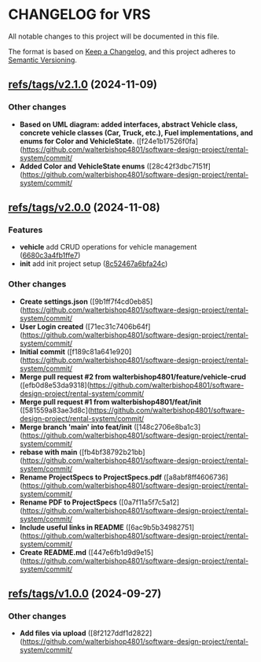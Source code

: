 # CHANGELOG for VRS

All notable changes to this project will be documented in this file.

The format is based on [Keep a Changelog](https://keepachangelog.com/en/1.0.0/),
and this project adheres to [Semantic Versioning](https://semver.org/spec/v2.0.0.html).

## [refs/tags/v2.1.0](https://github.com/walterbishop4801/software-design-project/rental-system/refs/tags/v2.1.0) (2024-11-09)





### Other changes

- **Based on UML diagram: added interfaces, abstract Vehicle class, concrete vehicle classes (Car, Truck, etc.), Fuel implementations, and enums for Color and VehicleState.**  ([f24e1b17526f0fa](https://github.com/walterbishop4801/software-design-project/rental-system/commit/
- **Added Color and VehicleState enums**  ([28c42f3dbc7151f](https://github.com/walterbishop4801/software-design-project/rental-system/commit/

## [refs/tags/v2.0.0](https://github.com/walterbishop4801/software-design-project/rental-system/refs/tags/v2.0.0) (2024-11-08)


### Features

-  **vehicle**  add CRUD operations for vehicle management ([6680c3a4fb1ffe7](https://github.com/walterbishop4801/software-design-project/rental-system/commit/6680c3a4fb1ffe7409a20b27ea9d2256a427fb0c))
-  **init**  add init project setup ([8c52467a6bfa24c](https://github.com/walterbishop4801/software-design-project/rental-system/commit/8c52467a6bfa24c4b4034581c2042e07a5e2b98b))



### Other changes

- **Create settings.json**  ([9b1ff7f4cd0eb85](https://github.com/walterbishop4801/software-design-project/rental-system/commit/
- **User Login created**  ([71ec31c7406b64f](https://github.com/walterbishop4801/software-design-project/rental-system/commit/
- **Initial commit**  ([f189c81a641e920](https://github.com/walterbishop4801/software-design-project/rental-system/commit/
- **Merge pull request #2 from walterbishop4801/feature/vehicle-crud**  ([efb0d8e53da9318](https://github.com/walterbishop4801/software-design-project/rental-system/commit/
- **Merge pull request #1 from walterbishop4801/feat/init**  ([581559a83ae3d8c](https://github.com/walterbishop4801/software-design-project/rental-system/commit/
- **Merge branch 'main' into feat/init**  ([148c2706e8ba1c3](https://github.com/walterbishop4801/software-design-project/rental-system/commit/
- **rebase with main**  ([fb4bf38792b21bb](https://github.com/walterbishop4801/software-design-project/rental-system/commit/
- **Rename ProjectSpecs to ProjectSpecs.pdf**  ([a8abf8ff4606736](https://github.com/walterbishop4801/software-design-project/rental-system/commit/
- **Rename PDF to ProjectSpecs**  ([0a7f11a5f7c5a12](https://github.com/walterbishop4801/software-design-project/rental-system/commit/
- **Include useful links in README**  ([6ac9b5b34982751](https://github.com/walterbishop4801/software-design-project/rental-system/commit/
- **Create README.md**  ([447e6fb1d9d9e15](https://github.com/walterbishop4801/software-design-project/rental-system/commit/

## [refs/tags/v1.0.0](https://github.com/walterbishop4801/software-design-project/rental-system/refs/tags/v1.0.0) (2024-09-27)





### Other changes

- **Add files via upload**  ([8f2127ddf1d2822](https://github.com/walterbishop4801/software-design-project/rental-system/commit/

